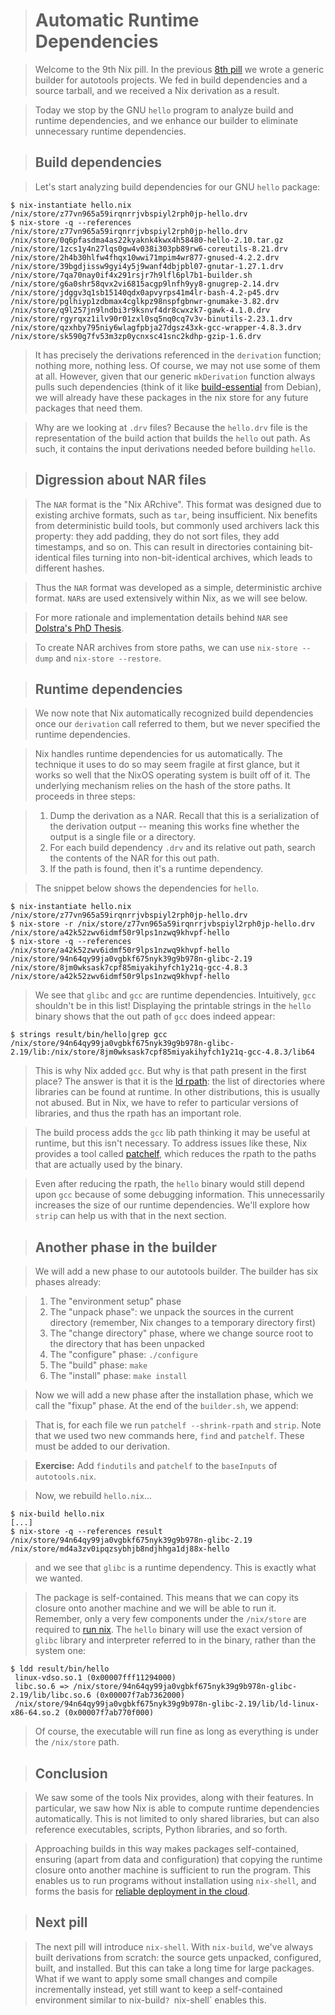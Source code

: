 > # Automatic Runtime Dependencies

> Welcome to the 9th Nix pill.
> In the previous [8th pill](#generic-builders) we wrote a generic builder for autotools projects.
> We fed in build dependencies and a source tarball, and we received a Nix derivation as a result.

> Today we stop by the GNU `hello` program to analyze build and runtime dependencies, and we enhance our builder to eliminate unnecessary runtime dependencies.

> ## Build dependencies

> Let's start analyzing build dependencies for our GNU `hello` package:

```text
$ nix-instantiate hello.nix
/nix/store/z77vn965a59irqnrrjvbspiyl2rph0jp-hello.drv
$ nix-store -q --references /nix/store/z77vn965a59irqnrrjvbspiyl2rph0jp-hello.drv
/nix/store/0q6pfasdma4as22kyaknk4kwx4h58480-hello-2.10.tar.gz
/nix/store/1zcs1y4n27lqs0gw4v038i303pb89rw6-coreutils-8.21.drv
/nix/store/2h4b30hlfw4fhqx10wwi71mpim4wr877-gnused-4.2.2.drv
/nix/store/39bgdjissw9gyi4y5j9wanf4dbjpbl07-gnutar-1.27.1.drv
/nix/store/7qa70nay0if4x291rsjr7h9lfl6pl7b1-builder.sh
/nix/store/g6a0shr58qvx2vi6815acgp9lnfh9yy8-gnugrep-2.14.drv
/nix/store/jdggv3q1sb15140qdx0apvyrps41m4lr-bash-4.2-p45.drv
/nix/store/pglhiyp1zdbmax4cglkpz98nspfgbnwr-gnumake-3.82.drv
/nix/store/q9l257jn9lndbi3r9ksnvf4dr8cwxzk7-gawk-4.1.0.drv
/nix/store/rgyrqxz1ilv90r01zxl0sq5nq0cq7v3v-binutils-2.23.1.drv
/nix/store/qzxhby795niy6wlagfpbja27dgsz43xk-gcc-wrapper-4.8.3.drv
/nix/store/sk590g7fv53m3zp0ycnxsc41snc2kdhp-gzip-1.6.drv
```

> It has precisely the derivations referenced in the `derivation` function; nothing more, nothing less.
> Of course, we may not use some of them at all.
> However, given that our generic `mkDerivation` function always pulls such dependencies (think of it like [build-essential](https://packages.debian.org/unstable/build-essential) from Debian), we will already have these packages in the nix store for any future packages that need them.

> Why are we looking at `.drv` files?
> Because the `hello.drv` file is the representation of the build action that builds the `hello` out path.
> As such, it contains the input derivations needed before building `hello`.

> ## Digression about NAR files

> The `NAR` format is the "Nix ARchive".
> This format was designed due to existing archive formats, such as `tar`, being insufficient.
> Nix benefits from deterministic build tools, but commonly used archivers lack this property: they add padding, they do not sort files, they add timestamps, and so on.
> This can result in directories containing bit-identical files turning into non-bit-identical archives, which leads to different hashes.

> Thus the `NAR` format was developed as a simple, deterministic archive format.
> `NAR`s are used extensively within Nix, as we will see below.

> For more rationale and implementation details behind `NAR` see [Dolstra's PhD Thesis](http://nixos.org/~eelco/pubs/phd-thesis.pdf).

> To create NAR archives from store paths, we can use `nix-store --dump` and `nix-store --restore`.

> ## Runtime dependencies

> We now note that Nix automatically recognized build dependencies once our `derivation` call referred to them, but we never specified the runtime dependencies.

> Nix handles runtime dependencies for us automatically.
> The technique it uses to do so may seem fragile at first glance, but it works so well that the NixOS operating system is built off of it.
> The underlying mechanism relies on the hash of the store paths.
> It proceeds in three steps:

> 1. Dump the derivation as a NAR.
>    Recall that this is a serialization of the derivation output -- meaning this works fine whether the output is a single file or a directory.
> 2. For each build dependency `.drv` and its relative out path, search    the contents of the NAR for this out path.
> 3. If the path is found, then it's a runtime dependency.

> The snippet below shows the dependencies for `hello`.

```text
$ nix-instantiate hello.nix
/nix/store/z77vn965a59irqnrrjvbspiyl2rph0jp-hello.drv
$ nix-store -r /nix/store/z77vn965a59irqnrrjvbspiyl2rph0jp-hello.drv
/nix/store/a42k52zwv6idmf50r9lps1nzwq9khvpf-hello
$ nix-store -q --references /nix/store/a42k52zwv6idmf50r9lps1nzwq9khvpf-hello
/nix/store/94n64qy99ja0vgbkf675nyk39g9b978n-glibc-2.19
/nix/store/8jm0wksask7cpf85miyakihyfch1y21q-gcc-4.8.3
/nix/store/a42k52zwv6idmf50r9lps1nzwq9khvpf-hello
```

> We see that `glibc` and `gcc` are runtime dependencies.
> Intuitively, `gcc` shouldn't be in this list! Displaying the printable strings in the `hello` binary shows that the out path of `gcc` does indeed appear:

```text
$ strings result/bin/hello|grep gcc
/nix/store/94n64qy99ja0vgbkf675nyk39g9b978n-glibc-2.19/lib:/nix/store/8jm0wksask7cpf85miyakihyfch1y21q-gcc-4.8.3/lib64
```

> This is why Nix added `gcc`.
> But why is that path present in the first place?
> The answer is that it is the [ld rpath](http://en.wikipedia.org/wiki/Rpath): the list of directories where libraries can be found at runtime.
> In other distributions, this is usually not abused.
> But in Nix, we have to refer to particular versions of libraries, and thus the rpath has an important role.

> The build process adds the `gcc` lib path thinking it may be useful at runtime, but this isn't necessary.
> To address issues like these, Nix provides a tool called [patchelf](https://nixos.org/patchelf.html), which reduces the rpath to the paths that are actually used by the binary.

> Even after reducing the rpath, the `hello` binary would still depend upon `gcc` because of some debugging information.
> This unnecessarily increases the size of our runtime dependencies.
> We'll explore how `strip` can help us with that in the next section.

> ## Another phase in the builder

> We will add a new phase to our autotools builder.
> The builder has six phases already:

> 1. The "environment setup" phase
> 2. The "unpack phase": we unpack the sources in the current directory (remember, Nix changes to a temporary directory first)
> 3. The "change directory" phase, where we change source root to the directory that has been unpacked
> 4. The "configure" phase: `./configure`
> 5. The "build" phase: `make`
> 6. The "install" phase: `make install`

> Now we will add a new phase after the installation phase, which we call the "fixup" phase.
> At the end of the `builder.sh`, we append:

> That is, for each file we run `patchelf --shrink-rpath` and `strip`.
> Note that we used two new commands here, `find` and `patchelf`.
> These must be added to our derivation.

> **Exercise:** Add `findutils` and `patchelf` to the `baseInputs` of `autotools.nix`.

> Now, we rebuild `hello.nix`...

```text
$ nix-build hello.nix
[...]
$ nix-store -q --references result
/nix/store/94n64qy99ja0vgbkf675nyk39g9b978n-glibc-2.19
/nix/store/md4a3zv0ipqzsybhjb8ndjhhga1dj88x-hello
```

> and we see that `glibc` is a runtime dependency.
> This is exactly what we wanted.

> The package is self-contained.
> This means that we can copy its closure onto another machine and we will be able to run it.
> Remember, only a very few components under the `/nix/store` are required to [run nix](#install-on-your-running-system).
> The `hello` binary will use the exact version of `glibc` library and interpreter referred to in the binary, rather than the system one:

```text
$ ldd result/bin/hello
 linux-vdso.so.1 (0x00007fff11294000)
 libc.so.6 => /nix/store/94n64qy99ja0vgbkf675nyk39g9b978n-glibc-2.19/lib/libc.so.6 (0x00007f7ab7362000)
 /nix/store/94n64qy99ja0vgbkf675nyk39g9b978n-glibc-2.19/lib/ld-linux-x86-64.so.2 (0x00007f7ab770f000)
```

> Of course, the executable will run fine as long as everything is under the `/nix/store` path.

> ## Conclusion

> We saw some of the tools Nix provides, along with their features.
> In particular, we saw how Nix is able to compute runtime dependencies automatically.
> This is not limited to only shared libraries, but can also reference executables, scripts,
> Python libraries, and so forth.

> Approaching builds in this way makes packages self-contained, ensuring (apart from data and configuration) that copying the runtime closure onto another machine is sufficient to run the program.
> This enables us to run programs without installation using `nix-shell`, and forms the basis for [reliable deployment in the cloud](https://nixos.org/manual/nix/stable/introduction.html).

> ## Next pill

> The next pill will introduce `nix-shell`.
> With `nix-build`, we've always built derivations from scratch: the source gets unpacked, configured, built, and installed.
> But this can take a long time for large packages.
> What if we want to apply some small changes and compile incrementally instead, yet still want to keep a self-contained environment similar to nix-build`? `nix-shell` enables this.
